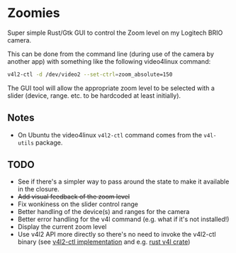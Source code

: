 # Zoomies

Super simple Rust/Gtk GUI to control the Zoom level on my Logitech BRIO camera.

This can be done from the command line (during use of the camera by another app) with something like the following video4linux command:

```bash
v4l2-ctl -d /dev/video2 --set-ctrl=zoom_absolute=150
```

The GUI tool will allow the appropriate zoom level to be selected with a slider (device, range. etc. to be hardcoded at least initially).

## Notes

  * On Ubuntu the video4linux `v4l2-ctl` command comes from the `v4l-utils` package.

## TODO

  * See if there's a simpler way to pass around the state to make it available in the closure.
  * ~~Add visual feedback of the zoom level~~
  * Fix wonkiness on the slider control range
  * Better handling of the device(s) and ranges for the camera
  * Better error handling for the v4l command (e.g. what if it's not installed!)
  * Display the current zoom level
  * Use v4l2 API more directly so there's no need to invoke the v4l2-ctl binary (see [v4l2-ctl implementation](https://github.com/gjasny/v4l-utils/tree/master/utils/v4l2-ctl) and e.g. [rust v4l crate](https://docs.rs/v4l/0.12.1/v4l/))
